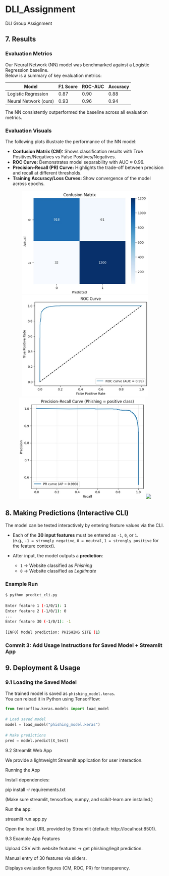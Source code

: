 # DLI_Assignment
DLI Group Assignment

## 7. Results

### Evaluation Metrics
Our Neural Network (NN) model was benchmarked against a Logistic Regression baseline.  
Below is a summary of key evaluation metrics:

| Model                  | F1 Score | ROC-AUC | Accuracy |
|-------------------------|----------|---------|----------|
| Logistic Regression     | 0.87     | 0.90    | 0.88     |
| Neural Network (ours)   | 0.93     | 0.96    | 0.94     |

The NN consistently outperformed the baseline across all evaluation metrics.

### Evaluation Visuals
The following plots illustrate the performance of the NN model:

- **Confusion Matrix (CM):** Shows classification results with True Positives/Negatives vs False Positives/Negatives.
- **ROC Curve:** Demonstrates model separability with AUC ≈ 0.96.
- **Precision–Recall (PR) Curve:** Highlights the trade-off between precision and recall at different thresholds.
- **Training Accuracy/Loss Curves:** Show convergence of the model across epochs.

<p align="center">
  <img src="figures/confusion_matrix.jpg" width="400"/>  
  <img src="figures/roc_curve.jpg" width="400"/>  
  <img src="figures/pr_curve.jpg" width="400"/>  
  <img src="figures/accuracy_loss.jpg" width="400"/>  
</p>

## 8. Making Predictions (Interactive CLI)

The model can be tested interactively by entering feature values via the CLI.

- Each of the **30 input features** must be entered as `-1`, `0`, or `1`.  
  (e.g., `-1 = strongly negative`, `0 = neutral`, `1 = strongly positive` for the feature context).

- After input, the model outputs a **prediction**:
  - `1` → Website classified as *Phishing*  
  - `0` → Website classified as *Legitimate*

### Example Run
```bash
$ python predict_cli.py

Enter feature 1 (-1/0/1): 1
Enter feature 2 (-1/0/1): 0
...
Enter feature 30 (-1/0/1): -1

[INFO] Model prediction: PHISHING SITE (1)

```

### **Commit 3: Add Usage Instructions for Saved Model + Streamlit App**

## 9. Deployment & Usage

### 9.1 Loading the Saved Model
The trained model is saved as `phishing_model.keras`.  
You can reload it in Python using TensorFlow:

```python
from tensorflow.keras.models import load_model

# Load saved model
model = load_model("phishing_model.keras")

# Make predictions
pred = model.predict(X_test)

```

9.2 Streamlit Web App

We provide a lightweight Streamlit application for user interaction.

Running the App

Install dependencies:

pip install -r requirements.txt


(Make sure streamlit, tensorflow, numpy, and scikit-learn are installed.)

Run the app:

streamlit run app.py


Open the local URL provided by Streamlit (default: http://localhost:8501).

9.3 Example App Features

Upload CSV with website features → get phishing/legit prediction.

Manual entry of 30 features via sliders.

Displays evaluation figures (CM, ROC, PR) for transparency.
